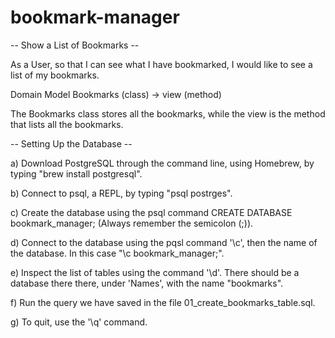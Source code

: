 # bookmark-manager

-- Show a List of Bookmarks --

As a User,
so that I can see what I have bookmarked,
I would like to see a list of my bookmarks.

Domain Model
Bookmarks (class) -> view (method)

The Bookmarks class stores all the bookmarks, while the view is the method that lists all the bookmarks.

-- Setting Up the Database --

a) Download PostgreSQL through the command line, using Homebrew, by typing "brew install postgresql".

b) Connect to psql, a REPL, by typing "psql postrges".

c) Create the database using the psql command CREATE DATABASE bookmark_manager; (Always remember the semicolon (;)).

d) Connect to the database using the pqsl command '\c', then the name of the database. In this case "\c bookmark_manager;".

e) Inspect the list of tables using the command '\d'. There should be a database there there, under 'Names', with the name "bookmarks".

f) Run the query we have saved in the file 01_create_bookmarks_table.sql.

g) To quit, use the '\q' command.
